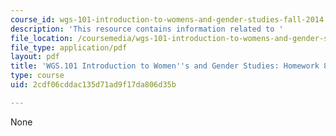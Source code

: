 ```yaml
---
course_id: wgs-101-introduction-to-womens-and-gender-studies-fall-2014
description: 'This resource contains information related to '
file_location: /coursemedia/wgs-101-introduction-to-womens-and-gender-studies-fall-2014/2cdf06cddac135d71ad9f17da806d35b_MITWGS_101F14_Hwork8.pdf
file_type: application/pdf
layout: pdf
title: 'WGS.101 Introduction to Women''s and Gender Studies: Homework 8 Feminism'
type: course
uid: 2cdf06cddac135d71ad9f17da806d35b

---
```

None